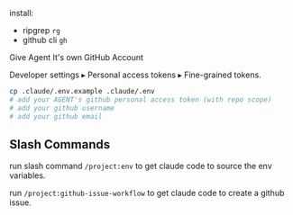 install:
- ripgrep `rg`
- github cli `gh`


Give Agent It's own GitHub Account

Developer settings ▸ Personal access tokens ▸ Fine-grained tokens.

```bash
cp .claude/.env.example .claude/.env
# add your AGENT's github personal access token (with repo scope)
# add your github username
# add your github email
```

## Slash Commands

run slash command `/project:env` to get claude code to source the env variables.

run `/project:github-issue-workflow` to get claude code to create a github issue.

